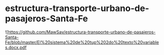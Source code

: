 # estructura-transporte-urbano-de-pasajeros-Santa-Fe
![https://github.com/MawSav/estructura-transporte-urbano-de-pasajeros-Santa-Fe/blob/master/El%20sistema%20de%20tup%202do%20texto%20variables.docx.pdf
